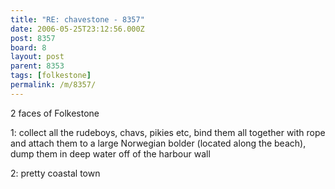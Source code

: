 ```yaml
---
title: "RE: chavestone - 8357"
date: 2006-05-25T23:12:56.000Z
post: 8357
board: 8
layout: post
parent: 8353
tags: [folkestone]
permalink: /m/8357/
---
```

2 faces of Folkestone

1: collect all the rudeboys, chavs, pikies etc, bind them all together with rope and attach them to a large Norwegian bolder (located along the beach), dump them in deep water off of the harbour wall

2: pretty coastal town
